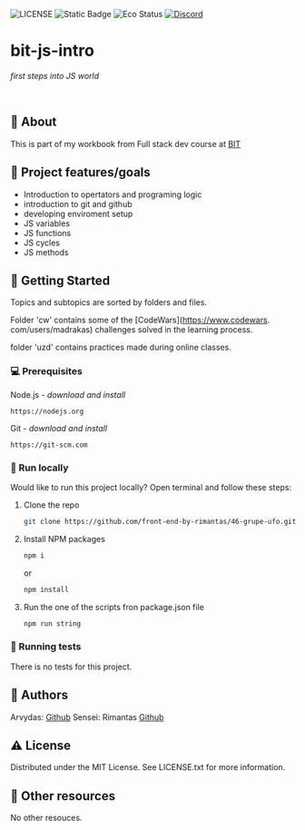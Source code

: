 
![LICENSE](https://img.shields.io/badge/license-MIT-blue.svg?style=flat-square)
![Static Badge](https://img.shields.io/badge/%20Coffe-Free-yellow)
![Eco Status](https://img.shields.io/badge/ECO-Friendly-green.svg)
[![Discord](https://discord.com/api/guilds/571393319201144843/widget.png)](https://discord.gg/dRwW4rw)

# bit-js-intro

_first steps into JS world_

<br>

## 🌟 About

This is part of my workbook from Full stack dev course at [BIT](https://bit.lt/)


## 🎯 Project features/goals

- Introduction to opertators and programing logic
- introduction to git and github
- developing enviroment setup
- JS variables
- JS functions
- JS cycles
- JS methods

## 🧰 Getting Started
Topics and subtopics are sorted by folders and files.

Folder 'cw' contains some of the [CodeWars](https://www.codewars.
com/users/madrakas) challenges solved in the learning process.

folder 'uzd' contains practices made during online classes.

### 💻 Prerequisites

Node.js - _download and install_

```
https://nodejs.org
```

Git - _download and install_

```
https://git-scm.com
```

### 🏃 Run locally

Would like to run this project locally? Open terminal and follow these steps:

1. Clone the repo
    ```sh
    git clone https://github.com/front-end-by-rimantas/46-grupe-ufo.git
    ```
2. Install NPM packages
    ```sh
    npm i
    ```
    or
    ```sh
    npm install
    ```
3. Run the one of the scripts fron package.json file
    ```sh
    npm run string
    ```

### 🧪 Running tests

There is no tests for this project.

## 🎅 Authors

Arvydas: [Github](https://github.com/madrakas)
Sensei: Rimantas [Github](https://github.com/belauzas)

## ⚠️ License

Distributed under the MIT License. See LICENSE.txt for more information.

## 🔗 Other resources

No other resouces.